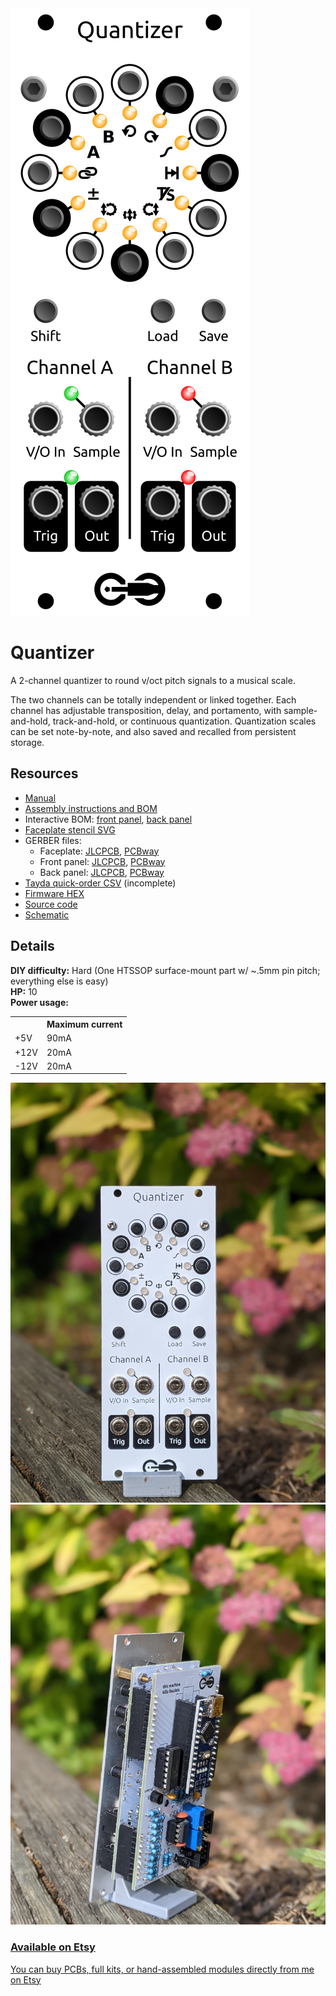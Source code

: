 <div class="fm-readme-container">
<div class="fm-row">

<img class="fm-readme-module-image" src="docs/images/quantizer.svg" />

<div class="fm-readme-text">

<h1>Quantizer</h1>

<p>A 2-channel quantizer to round v/oct pitch signals to a musical scale.</p>

<p>The two channels can be totally independent or linked together. Each channel has adjustable transposition, delay, and portamento, with sample-and-hold, track-and-hold, or continuous quantization. Quantization scales can be set note-by-note, and also saved and recalled from persistent storage.</p>

<h2>Resources</h2>

<ul>
  <li><a href="https://quinnfreedman.github.io/fm-artifacts/Quantizer/quantizer_manual.pdf">Manual</a></li>
  <li><a href="https://quinnfreedman.github.io/modular/modules/Quantizer/docs/assembly_instructions">Assembly instructions and BOM</a></li>
  <li>Interactive BOM: <a href="https://quinnfreedman.github.io/fm-artifacts/Quantizer/quantizer_front_pcb_interactive_bom.html">front panel</a>, <a href="https://quinnfreedman.github.io/fm-artifacts/Quantizer/quantizer_back_pcb_interactive_bom.html">back panel</a></li>
  <li><a href="https://quinnfreedman.github.io/fm-artifacts/Quantizer/quantizer_faceplate.svg">Faceplate stencil SVG</a></li>
  <li>GERBER files:
    <ul>
      <li>Faceplate: <a href="https://quinnfreedman.github.io/fm-artifacts/Quantizer/quantizer_faceplate_jlcpcb.zip">JLCPCB</a>, <a href="https://quinnfreedman.github.io/fm-artifacts/Quantizer/quantizer_faceplate_pcbway.zip">PCBway</a></li>
      <li>Front panel: <a href="https://quinnfreedman.github.io/fm-artifacts/Quantizer/quantizer_pcb_front_jlcpcb.zip">JLCPCB</a>, <a href="https://quinnfreedman.github.io/fm-artifacts/Quantizer/quantizer_pcb_front_pcbway.zip">PCBway</a></li>
      <li>Back panel: <a href="https://quinnfreedman.github.io/fm-artifacts/Quantizer/quantizer_pcb_back_jlcpcb.zip">JLCPCB</a>, <a href="https://quinnfreedman.github.io/fm-artifacts/Quantizer/quantizer_pcb_back_pcbway.zip">PCBway</a></li>
    </ul>
  </li>
  <li><a href="https://freemodular.org/modules/Quantizer/fm_quantizer_tayda_bom.csv">Tayda quick-order CSV</a> (incomplete)</li>
  <li><a href="https://quinnfreedman.github.io/fm-artifacts/Quantizer/fm-quantizer.hex">Firmware HEX</a></li>
  <li><a href="https://github.com/QuinnFreedman/modular/tree/main/modules/Quantizer">Source code</a></li>
  <li><a href="https://quinnfreedman.github.io/fm-artifacts/Quantizer/quantizer_schematic.pdf">Schematic</a></li>
</ul>

</div>
</div>

<h2>Details</h2>

<b>DIY difficulty:</b> Hard (One HTSSOP surface-mount part w/ ~.5mm pin pitch; everything else is easy)<br>
<b>HP:</b> 10<br>
<b>Power usage:</b>
<table class="fm-current-table">
  <tr>
    <th></th>
    <th>Maximum current</th>
  </tr>
  <tr>
    <td>+5V</td>
    <td>90mA</td>
  </tr>
  <tr>
    <td>+12V</td>
    <td>20mA</td>
  </tr>
  <tr>
    <td>-12V</td>
    <td>20mA</td>
  </tr>
</table>

<a class="fm-etsy-link" href="https://www.etsy.com/listing/4321694908">
  <img src="docs/images/00-quantizer-front.jpg" /><img src="docs/images/01-quantizer-back.jpg" />
  <h3>Available on Etsy</h3>
  <p>You can buy PCBs, full kits, or hand-assembled modules directly from me on Etsy</p>
</a>

</div>
